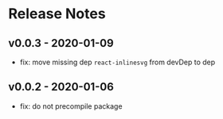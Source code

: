 # Release Notes

## v0.0.3 - 2020-01-09
* fix: move missing dep `react-inlinesvg` from devDep to dep

## v0.0.2 - 2020-01-06
* fix: do not precompile package
